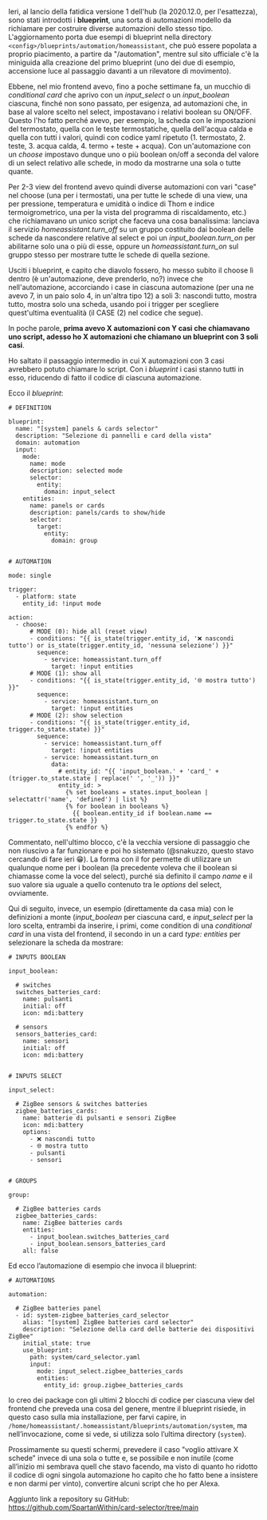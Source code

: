 Ieri, al lancio della fatidica versione 1 dell'hub (la 2020.12.0, per l'esattezza), sono stati introdotti i **blueprint**, una sorta di automazioni modello da richiamare per costruire diverse automazioni dello stesso tipo. L'aggiornamento porta due esempi di blueprint nella directory `<config>/blueprints/automation/homeassistant`, che può essere popolata a proprio piacimento, a partire da "/automation", mentre sul sito ufficiale c'è la miniguida alla creazione del primo blueprint (uno dei due di esempio, accensione luce al passaggio davanti a un rilevatore di movimento).

Ebbene, nel mio frontend avevo, fino a poche settimane fa, un mucchio di _conditional card_ che aprivo con un _input\_select_ o un _input\_boolean_ ciascuna, finché non sono passato, per esigenza, ad automazioni che, in base al valore scelto nel select, impostavano i relativi boolean su ON/OFF.
Questo l'ho fatto perché avevo, per esempio, la scheda con le impostazioni del termostato, quella con le teste termostatiche, quella dell'acqua calda e quella con tutti i valori, quindi con codice yaml ripetuto (1. termostato, 2. teste, 3. acqua calda, 4. termo + teste + acqua). Con un'automazione con un _choose_ impostavo dunque uno o più boolean on/off a seconda del valore di un select relativo alle schede, in modo da mostrarne una sola o tutte quante.

Per 2-3 view del frontend avevo quindi diverse automazioni con vari "case" nel choose (una per i termostati, una per tutte le schede di una view, una per pressione, temperatura e umidità o indice di Thom e indice termoigrometrico, una per la vista del programma di riscaldamento, etc.) che richiamavano un unico script che faceva una cosa banalissima: lanciava il servizio _homeassistant.turn\_off_ su un gruppo costituito dai boolean delle schede da nascondere relative al select e poi un _input\_boolean.turn\_on_ per abilitarne solo una o più di esse, oppure un _homeassistant.turn\_on_ sul gruppo stesso per mostrare tutte le schede di quella sezione.

Usciti i blueprint, e capito che diavolo fossero, ho messo subito il choose lì dentro (è un'automazione, deve prenderlo, no?) invece che nell'automazione, accorciando i case in ciascuna automazione (per una ne avevo 7, in un paio solo 4, in un'altra tipo 12) a soli 3: nascondi tutto, mostra tutto, mostra solo una scheda, usando poi i trigger per scegliere quest'ultima eventualità (il CASE (2) nel codice che segue).

In poche parole, **prima avevo X automazioni con Y casi che chiamavano uno script, adesso ho X automazioni che chiamano un blueprint con 3 soli casi**.

Ho saltato il passaggio intermedio in cui X automazioni con 3 casi avrebbero potuto chiamare lo script.
Con i _blueprint_ i casi stanno tutti in esso, riducendo di fatto il codice di ciascuna automazione.

Ecco il _blueprint_:

```
# DEFINITION

blueprint:
  name: "[system] panels & cards selector"
  description: "Selezione di pannelli e card della vista"
  domain: automation
  input:
    mode:
      name: mode
      description: selected mode
      selector:
        entity:
          domain: input_select
    entities:
      name: panels or cards
      description: panels/cards to show/hide
      selector:
        target:
          entity:
            domain: group


# AUTOMATION

mode: single

trigger:
  - platform: state
    entity_id: !input mode

action:
  - choose:
      # MODE (0): hide all (reset view)
      - conditions: "{{ is_state(trigger.entity_id, '❌ nascondi tutto') or is_state(trigger.entity_id, 'nessuna selezione') }}"
        sequence:
          - service: homeassistant.turn_off
            target: !input entities
      # MODE (1): show all
      - conditions: "{{ is_state(trigger.entity_id, '🌐 mostra tutto') }}"
        sequence:
          - service: homeassistant.turn_on
            target: !input entities
      # MODE (2): show selection
      - conditions: "{{ is_state(trigger.entity_id, trigger.to_state.state) }}"
        sequence:
          - service: homeassistant.turn_off
            target: !input entities
          - service: homeassistant.turn_on
            data:
              # entity_id: "{{ 'input_boolean.' + 'card_' + (trigger.to_state.state | replace(' ', '_')) }}"
              entity_id: >
                {% set booleans = states.input_boolean | selectattr('name', 'defined') | list %}
                {% for boolean in booleans %}
                  {{ boolean.entity_id if boolean.name == trigger.to_state.state }}
                {% endfor %}
```

Commentato, nell'ultimo blocco, c'è la vecchia versione di passaggio che non riuscivo a far funzionare e poi ho sistemato (@snakuzzo, questo stavo cercando di fare ieri 😁). La forma con il for permette di utilizzare un qualunque nome per i boolean (la precedente voleva che il boolean si chiamasse come la voce del select), purché sia definito il campo _name_ e il suo valore sia uguale a quello contenuto tra le _options_ del select, ovviamente.

Qui di seguito, invece, un esempio (direttamente da casa mia) con le definizioni a monte (_input\_boolean_ per ciascuna card, e _input\_select_ per la loro scelta, entrambi da inserire, i primi, come condition di una _conditional card_ in una vista del frontend, il secondo in un a card _type: entities_ per selezionare la scheda da mostrare:

```
# INPUTS BOOLEAN

input_boolean:

  # switches
  switches_batteries_card:
    name: pulsanti
    initial: off
    icon: mdi:battery

  # sensors
  sensors_batteries_card:
    name: sensori
    initial: off
    icon: mdi:battery


# INPUTS SELECT

input_select:

  # ZigBee sensors & switches batteries
  zigbee_batteries_cards:
    name: batterie di pulsanti e sensori ZigBee
    icon: mdi:battery
    options:
      - ❌ nascondi tutto
      - 🌐 mostra tutto
      - pulsanti
      - sensori


# GROUPS

group:

  # ZigBee batteries cards
  zigbee_batteries_cards:
    name: ZigBee batteries cards
    entities:
      - input_boolean.switches_batteries_card
      - input_boolean.sensors_batteries_card
    all: false
```

Ed ecco l’automazione di esempio che invoca il blueprint:

```
# AUTOMATIONS

automation:

  # ZigBee batteries panel
  - id: system-zigbee_batteries_card_selector
    alias: "[system] ZigBee batteries card selector"
    description: "Selezione della card delle batterie dei dispositivi ZigBee"
    initial_state: true
    use_blueprint:
      path: system/card_selector.yaml
      input:
        mode: input_select.zigbee_batteries_cards
        entities:
          entity_id: group.zigbee_batteries_cards
```

Io creo dei package con gli ultimi 2 blocchi di codice per ciascuna view del frontend che preveda una cosa del genere, mentre il blueprint risiede, in questo caso sulla mia installazione, per farvi capire, in `/home/homeassistant/.homeassistant/blueprints/automation/system`, ma nell’invocazione, come si vede, si utilizza solo l’ultima directory (`system`).

Prossimamente su questi schermi, prevedere il caso "voglio attivare X schede" invece di una sola o tutte e, se possibile e non inutile (come all’inizio mi sembrava quell che stavo facendo, ma visto di quanto ho ridotto il codice di ogni singola automazione ho capito che ho fatto bene a insistere e non darmi per vinto), convertire alcuni script che ho per Alexa.

Aggiunto link a repository su GitHub: https://github.com/SpartanWithin/card-selector/tree/main
